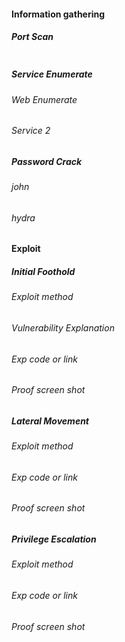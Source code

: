 #### Information gathering

##### Port Scan

``` bash

```

##### Service Enumerate


###### Web Enumerate

###### Service 2


##### Password Crack
###### john

###### hydra


#### Exploit

##### Initial Foothold

###### Exploit method

###### Vulnerability Explanation

###### Exp code or link

###### Proof screen shot



##### Lateral Movement

###### Exploit method

###### Exp code or link

###### Proof screen shot


##### Privilege Escalation

###### Exploit method

###### Exp code or link

###### Proof screen shot